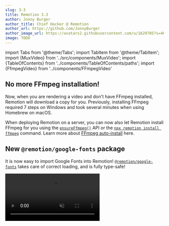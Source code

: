 ```yaml
---
slug: 3-3
title: Remotion 3.3
author: Jonny Burger
author_title: Chief Hacker @ Remotion
author_url: https://github.com/JonnyBurger
author_image_url: https://avatars2.githubusercontent.com/u/1629785?s=460&u=12eb94da6070d00fc924761ce06e3a428d01b7e9&v=4
image: TODO
---
```


import Tabs from '@theme/Tabs';
import TabItem from '@theme/TabItem';
import {MuxVideo} from '../src/components/MuxVideo';
import {TableOfContents} from '../components/TableOfContents/paths';
import {FfmpegVideo} from '../components/FFmpegVideo'

## No more FFmpeg installation!

Now, when you are rendering a video and don't have FFmpeg installed, Remotion will download a copy for you.
Previously, installing FFmpeg required 7 steps on Windows and took several minutes when using Homebrew on macOS.

<FfmpegVideo />

When deploying Remotion on a server, you can now also let Remotion install FFmpeg for you using the [`ensureFfmpeg()`](/docs/renderer/ensure-ffmpeg) API or the [`npx remotion install ffmpeg`](/docs/cli/install) command. Learn more about [FFmpeg auto-install](/docs/ffmpeg) here.

## New `@remotion/google-fonts` package

It is now easy to import Google Fonts into Remotion! [`@remotion/google-fonts`](/docs/google-fonts) takes care of correct loading, and is fully type-safe!

<video src="/img/google-fonts.mp4" autoPlay loop muted playsInline/>

## New `@remotion/motion-blur` package

This package contains two components: [`<Trail>`](/docs/motion-blur/trail) and [`<CameraMotionBlur>`](/docs/motion-blur/camera-motion-blur), assisting you with achieving awesome motion blur effects!

A quick demo of what is now called [`<Trail>`](/docs/motion-blur/trail):

<MuxVideo muxId="XPgKwILbTR4jZPxuR2ewfKjRF9cnThudkXPIkSSvQBM" style={{
  width: '100%'
}} controls />

## New `@remotion/noise` package

This package offers easy, type-safe, pure functions for getting creative with noise. Check out [our playground](/docs/noise-visualization) to see what you can do with it!

A video demo of how you can create interesting effects with noise:

<MuxVideo muxId="5o013raWoyw1Jv01MJo02INMEQ5scAt01PveIQ800yYkEhQk" style={{
  width: '100%'
}} controls />

## New `@remotion/paths` package

This package offers utilities for animating and manipulating SVG paths! With 9 pure, type-safe functions, we cover many common needs while working with SVG paths:

<TableOfContents />

## Quick Switcher

By pressing <kbd>Cmd+K</kbd>, you can trigger a new Quick Switcher. It has three functions:

- Fuzzy-search a composition to jump to that composition.
- Type `> ` followed by an item in the menu bar to trigger that action.
- Type `? ` followed by a search term to query the docs.

<MuxVideo muxId="t00Mj7y1CLLGjaMvQyoBqcjdy4PIzVrFaT4317fKbzx00" style={{
  width: '100%'
}} controls />

## Remotion Core

### `<Sequence>` makes `from` optional, accepts style and ref

[`<Sequence from={0}>`](/docs/sequence) can now be shortened to [`<Sequence>`](/docs/sequence). Our ESLint plugin was updated to suggest this refactor automatically.

<video src="/img/eslint-from-0.mov" autoPlay loop muted playsInline/>

You can now also `style` a sequence if you did not pass `layout="none"`.

A `ref` can be attached to `<Sequence>` and [`<AbsoluteFill>`](/docs/absolute-fill).

### Video and Audio support `loop` prop

The [`<Video>`](/docs/video) and [`<Audio>`](/docs/audio) components now support the [`loop`](/docs/video#loop) property.

## Preview

### New CLI output

When starting the Remotion Preview, it now shows on which URL the preview is running. The Webpack output is now also cleaner.

<img src="/img/cli-output.png" />

### Pinch to Zoom

If your device supports multitouch, you can now pinch to zoom the composition. Alternatively, you can hold <kbd>Ctrl</kbd>/<kbd>Cmd</kbd> and use your scrollwheel to zoom.

Using two fingers, you can move the canvas around and pressing <kbd>0</kbd> will reset the canvas. For the latter, there is also a button in the top-right corner that you can click.

<MuxVideo muxId="5I01hwK6hs7w0200Ho1KNho7rfU700UVKYDnd7FItANR32U" style={{
  width: '100%'
}} controls />

### Search the docs from the Remotion Preview

Pressing <kbd>?</kbd> to reveal the keyboard shortcuts now has a secondary function: You can type in any term to search the Remotion documentation!

### Shorter commands

Previously, a Remotion CLI command looked like this:

```bash
npx remotion render src/index.tsx my-comp output.mp4
```

We now allow you to skip the output name, in this case the render would land in `out/my-comp.mp4` by default:

```bash
npx remotion render src/index.tsx my-comp
```

You can also omit the composition name and Remotion will ask which composition to render:

```bash
npx remotion render src/index.tsx
```

:::note
Experimental: We might change the behavior to rendering all compositions in the future.
:::

Finally, you can also omit the entry point and Remotion will take an educated guess!

```bash
npx remotion render
```

If you deviate from the defaults of our templates, you can set an [entry point](/docs/config#setentrypoint) in your config file and leave it out from Remotion commands.

### Auto-reload environment variables

If you change values in your `.env` file, the Remotion Preview will reload and pick them up without having to restart.

### Signal that Remotion Preview disconnected

When quitting the Remotion Preview using `Ctrl+C`, for example to render a video, A new popup will signalize that Fast Refresh will not work anymore.

<img src="/img/disconnected.png" style={{borderRadius: 5}}/>

## Rendering

### `--muted` render

This new flag can be passed to a render to ignore the audio. If you know that your video has no audio, this can make your render faster.

### `--enforce-audio-track`

When no audio was detected in your video, the audio will now be dropped (except on Lambda). With this new flag, you can enforce that a silent audio track is added.

### `--audio-bitrate` and `--video-bitrate`

These flags allow you to set a target bitrate for audio or video. Those flags are not recommended though, use `--crf` instead.

### `--height` and `--width` flags

Using these flags, you can ignore the width and height you have defined for your output, and override it. The difference to `--scale` is that the viewport and therefore the layout may actually change.

### Obtain slowest frames

If you add `--log=verbose`, the slowest frames are shown in order, so you can optimize them. Slowest frames are also available for [`renderMedia()`](/docs/renderer/render-media) using the [`onSlowestFrames`](/docs/renderer/render-media#onslowestframes) callback.

### Negative numbers when rendering a still

When rendering a still, you may now pass a negative frame number to refer to frames from the back of the video. `-1` is the last frame of a video, `-2` the second last, and so on.

### Override FFmpeg command

The FFmpeg command that Remotion executes under the hood can [now be overriden reducer-style](/docs/config#overrideffmpegcommand).

## Server-side rendering

### Resuming renders if they crash

If a render crashes due to being resource-intensive (see: [Target closed](/docs/target-closed)), Remotion will now retry each failed frame once, to prevent long renders from failing on low-resource machines.

### Getting the overall progress from `renderMedia()`

Previously, the progress for rendering and encoding was reported individually. There is a new field, simply named `progress`, in the [`onProgress`](/docs/renderer/render-media#onprogress) callback that you can use to display progress without calculating it yourself.

### Easier function signature for bundle()

Previously, [`bundle()`](/docs/bundle) accepted three arguments: `entryPoint`, `onProgress` and `options`.

```ts twoslash title="Old bundle() signature"
import { bundle } from "@remotion/bundler";

bundle("./src/index.ts", (progress) => console.log(progress), {
  publicDir: process.cwd() + "/public",
});
```

Since getting the progress was less important than some of the options, `bundle()` now accepts an object with options, progress callback and entryPoint altogether:

```ts twoslash title="New bundle() signature"
import { bundle } from "@remotion/bundler";

bundle({
  entryPoint: "./src/index.ts",
  onProgress: (progress) => console.log(progress),
  publicDir: process.cwd() + "/public",
});
```

The previous signature is still supported.

## Player

### `<Thumbnail>` component

The new [`<Thumbnail>`](/docs/player/thumbnail) component is like the [`<Player>`](/docs/player/player), but for rendering a preview of a still. You can use it to display a specific frame of a video without having to render it.

```tsx twoslash
import React from "react";
const MyComp: React.FC = () => null;

// ---cut---
import { Thumbnail } from "@remotion/player";

const MyApp: React.FC = () => {
  return (
    <Thumbnail
      component={MyComp}
      compositionWidth={1920}
      compositionHeight={1080}
      frameToDisplay={30}
      durationInFrames={120}
      fps={30}
      style={{
        width: 200,
      }}
    />
  );
};
```

### Player `frameupdate` event

In addition to `timeupdate`, you can subscribe to [`frameupdate`](/docs/player/player#frameupdate), which fires whenever the current frame changes. You can use it for example to render a custom frame-accurate time display.

### Player volume slider is responsive

If the Player is displayed in a narrow container, the volume control now goes upwards instead of to the right, in order to save some space.

<video src="/img/responsivevolume.mov" autoPlay loop muted playsInline/>

### Get the scale of the Player

Using the imperative [`getScale()`](/docs/player/player#getscale) method, you can now how big the displayed size is in comparison to the canvas width of the component.

### Controls are initially shown

On YouTube, the video always starts with controls shown and then they fade out after a few seconds. We have made this the default behavior in Remotion as well, because users would often not realize that the Player is interactive otherwise. You can control the behavior using [`initiallyShowControls`](/docs/player/player#initiallyshowcontrols).

<video src="/img/controlsinitiallyshown.mov" style={{maxWidth: 400, width: "100%"}} autoPlay loop muted playsInline/>

### Play a section of a video

Using the [`inFrame`](/docs/player/player#inframe) and [`outFrame`](/docs/player/player#outframe) props, you can force the Remotion Player to only play a certain section of a video. The rest of the seek bar will be greyed out.

<img src="/img/inout.png" />

### Customize Play button and Fullscreen button

Using [`renderPlayPauseButton`](/docs/player/player#renderplaypausebutton) and [`renderFullscreenButton`](/docs/player/player#renderfullscreenbutton), you can customize the appearance of the Player more granularly.

### Start player from an offset

You can define the [`initialFrame`](/docs/player/player#initialframe) on which your component gets mounted on. This will be the default position of the video, however, it will not clamp the playback range like the `inFrame` prop.

## New `prefetch()` API

In addition to the [`Preload APIs`](/docs/preload), [`prefetch()`](/docs/prefetch) presents another way of preloading an asset so it is ready to display when it is supposed to appear in the Remotion Player.

```tsx twoslash title="Prefetching API"
import { prefetch } from "remotion";

const { free, waitUntilDone } = prefetch("https://example.com/video.mp4");

waitUntilDone().then(() => {
  console.log("Video has finished loading");
  free(); // Free up memory
});
```

Video and audio tags will automatically use the prefetched asset if it is available. See [`@remotion/preload` vs. `prefetch()`](/docs/player/player#renderfullscreenbutton) for a comparison.

## Remix template

The Remix template is our first SaaS template! It includes the Remotion Preview, the Player and Remotion Lambda out of the box to jumpstart you with everything you need to create your app that offers customized video generation.

<img src="/img/remix-template.png"></img>
<br />
<br />
Get started by running:

<Tabs
defaultValue="npm"
values={[
{ label: 'npm', value: 'npm', },
{ label: 'yarn', value: 'yarn', },
{ label: 'pnpm', value: 'pnpm', },
]
}>
<TabItem value="npm">

```bash
npx create-video --remix
```

  </TabItem>

  <TabItem value="yarn">

```bash
yarn create video --remix
```

  </TabItem>

  <TabItem value="pnpm">

```bash
pnpm create video --remix
```

  </TabItem>
</Tabs>

## Lambda improvements

### Webhook support

You can now [send and receive a webhook](/docs/lambda/webhooks) when a Lambda render is done or has failed. Examples for Next.js and Express apps have been added and our documentation page features a way to send a test webhook.

### Payload limit lifted

Previously, the input props passed to a Lambda render could not be bigger than 256KB when serialized. Now, this limit is lifted, since if the payload is big, it will be stored to S3 instead being passed directly to the Lambda function.

### Lambda artifact can be saved to another cloud

The output videos generated by Lambda can [now be saved to other S3-compatible protocols](/docs/lambda/custom-destination#saving-to-another-cloud) such as DigitalOcean Spaces or Cloudflare R2.

### Deleting a render from Lambda

The new [`deleteRender()`](/docs/lambda/deleterender) API will delete the output video from the S3 bucket, which you previously had to do through the console or with the AWS SDK.

### Make `renderMediaOnLambda()` params optional

The following options are now optional:

- [`imageFormat`](/docs/lambda/rendermediaonlambda#imageformat): (defaulting to `jpeg`)
- [`privacy`](/docs/lambda/rendermediaonlambda#privacy) (defaulting to `public`)
- [`maxRetries`](/docs/lambda/rendermediaonlambda#maxretries) (defaulting to 1)

## Benchmark command

The new [`npx remotion benchmark`](/docs/cli/benchmark) helps you compare different render configurations and find out which one is the fastest. Currently, you can compare different codecs, compositions and concurrency values. Each configuration is run multiple times in order increase confidence in the results.

<img src="/img/benchmark.png" style={{borderRadius: 5, maxWidth: 600}}/>

## Better structure and naming in templates

The file that was previously called `src/Video.tsx` in templates is now called `src/Root.tsx`, because it did not contain a video, but a list of compositions. That component was also renamed from `RemotionVideo` to `RemotionRoot`. The new naming makes more sense., because that component is passed into [`registerRoot()`](/docs/register-root).

## Notable improvements

### Get the duration of a GIF

The new function [`getGifDurationInSeconds()`](/docs/gif/get-gif-duration-in-seconds) allows you to get the duration of a GIF.

### Lottie animation direction

Using the new [`direction`](/docs/lottie/lottie#direction) prop, you can play a Lottie animation backwards.

### Lottie embedded images

Should a Lottie animation contain an embedded image, it will now be properly awaited.

### Temporary directory Cleanup

The temporary directory that Remotion creates is now completely cleaned up after every render.

### Parallel encoding turned off if memory is low

[Parallel encoding](/blog/3-0#parallel-rendering-and-encoding) will not be used when a machine has little free RAM. You can also force-disable it using [`disallowParallelEncoding`](/docs/renderer/render-media#disallowparallelencoding).
